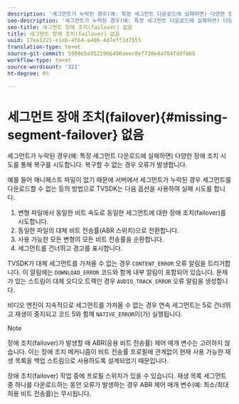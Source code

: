 ```yaml
---
description: '세그먼트가 누락된 경우(예: 특정 세그먼트 다운로드에 실패하면) 다양한 장애 조치 시도를 통해 복구를 시도합니다. 복구할 수 없는 경우 오류가 발생합니다.'
seo-description: '세그먼트가 누락된 경우(예: 특정 세그먼트 다운로드에 실패하면) 다양한 장애 조치 시도를 통해 복구를 시도합니다. 복구할 수 없는 경우 오류가 발생합니다.'
seo-title: 세그먼트 장애 조치(failover) 없음
title: 세그먼트 장애 조치(failover) 없음
uuid: 17ee1221-e1eb-4f64-a406-4d7eff1d7555
translation-type: tm+mt
source-git-commit: 5908e5a3521966496aeec0ef730e4a704fddfb68
workflow-type: tm+mt
source-wordcount: '321'
ht-degree: 0%

---
```



# 세그먼트 장애 조치(failover){#missing-segment-failover} 없음

세그먼트가 누락된 경우(예: 특정 세그먼트 다운로드에 실패하면) 다양한 장애 조치 시도를 통해 복구를 시도합니다. 복구할 수 없는 경우 오류가 발생합니다.

예를 들어 매니페스트 파일이 없기 때문에 서버에서 세그먼트가 누락된 경우 세그먼트를 다운로드할 수 없는 등의 방법으로 TVSDK는 다음 옵션을 사용하여 실패 시도를 합니다.

1. 변형 파일에서 동일한 비트 속도로 동일한 세그먼트에 대한 장애 조치(failover)를 시도합니다.
1. 동일한 파일의 대체 비트 전송률(ABR 스위치)으로 전환합니다.
1. 사용 가능한 모든 변형의 모든 비트 전송률을 순환합니다.
1. 세그먼트를 건너뛰고 경고를 표시합니다.

TVSDK가 대체 세그먼트를 가져올 수 없는 경우 `CONTENT_ERROR` 오류 알림을 트리거합니다. 이 알림에는 `DOWNLOAD_ERROR` 코드와 함께 내부 알림이 포함되어 있습니다. 문제가 있는 스트림이 대체 오디오 트랙인 경우 `AUDIO_TRACK_ERROR` 오류 알림을 생성합니다.

비디오 엔진이 지속적으로 세그먼트를 가져올 수 없는 경우 연속 세그먼트는 5로 건너뛰고 재생이 중지되고 코드 5와 함께 `NATIVE_ERROR`이(가) 실행됩니다.

>[!NOTE]
>
>장애 조치(failover)가 발생할 때 ABR(응용 비트 전송률) 제어 매개 변수는 고려하지 않습니다. 이는 장애 조치 메커니즘이 비트 전송률 프로필에 관계없이 현재 사용 가능한 재생 목록을 백업 스트림으로 사용하도록 설계되었기 때문입니다.
>
>장애 조치(failover) 작업 중에 프로필 스위치가 있을 수 있습니다. 재생 목록 세그먼트 중 하나를 다운로드하는 동안 오류가 발생하는 경우 ABR 제어 매개 변수(예: 최소/최대 허용 비트 전송률)는 무시됩니다.

